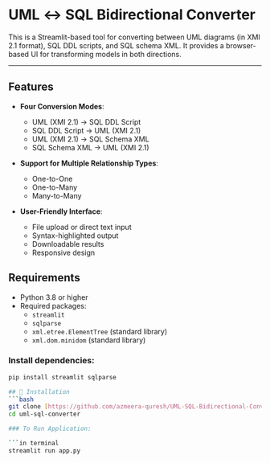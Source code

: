 # UML ↔ SQL Bidirectional Converter

This is a Streamlit-based tool for converting between UML diagrams (in XMI 2.1 format), SQL DDL scripts, and SQL schema XML. It provides a browser-based UI for transforming models in both directions.

---

## Features

- **Four Conversion Modes**:
  - UML (XMI 2.1) → SQL DDL Script
  - SQL DDL Script → UML (XMI 2.1)
  - UML (XMI 2.1) → SQL Schema XML
  - SQL Schema XML → UML (XMI 2.1)
  
- **Support for Multiple Relationship Types**:
  - One-to-One
  - One-to-Many
  - Many-to-Many

- **User-Friendly Interface**:
  - File upload or direct text input
  - Syntax-highlighted output
  - Downloadable results
  - Responsive design

## Requirements

- Python 3.8 or higher
- Required packages:
  - `streamlit`
  - `sqlparse`
  - `xml.etree.ElementTree` (standard library)
  - `xml.dom.minidom` (standard library)


### Install dependencies:

```bash
pip install streamlit sqlparse

## 📂 Installation
```bash
git clone [https://github.com/azmeera-quresh/UML-SQL-Bidirectional-Converter.git]
cd uml-sql-converter

### To Run Application:

```in terminal 
streamlit run app.py


